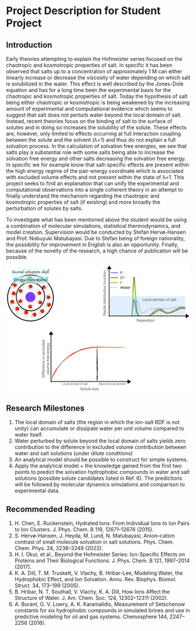 # Project Description for Student Project
## Introduction

Early theories attempting to explain the Hofmeister series focused on the chaotropic and kosmotropic properties of salt. In specific it has been observed that salts up to a concentration of approximately 1 M can either linearly increase or decrease the viscosity of water depending on which salt is solubilized in the water. This effect is well described by the Jones-Dole equation and has for a long time been the experimental basis for the chaotropic and kosmotropic properties of salt. Today the hypothesis of salt being either chaotropic or kosmotropic is being weakened by the increasing amount of experimental and computational evidence which seems to suggest that salt does not perturb water beyond the local domain of salt. Instead, recent theories focus on the binding of salt to the surface of solutes and in doing so increases the solubility of the solute. These effects are, however, only limited to effects occurring at full interaction coupling between the solute and the solvent (λ=1) and thus do not explain a full solvation process. In the calculation of solvation free energies, we see that salts play a substantial role with some salts being able to increase the solvation free energy and other salts decreasing the solvation free energy. In specific we for example know that salt-specific effects are present within the high energy regime of the pair-energy coordinate which is associated with excluded volume effects and not present within the state of λ=1. This project seeks to find an explanation that can unify the experimental and computational observations into a single coherent theory in an attempt to finally understand the mechanism regarding the chaotropic and kosmotropic properties of salt (if existing) and more broadly the perturbation of solutes by salts.

To investigate what has been mentioned above the student would be using a combination of molecular simulations, statistical thermodynamics, and model creation. Supervision would be conducted by Stefan Hervø-Hansen and Prof. Nobuyuki Matubayasi. Due to Stefan being of foreign nationality, the possibility for improvement in English is also an opportunity. Finally, because of the novelty of the research, a high chance of publication will be possible.

![Proposed research idea](Figures/GraphicalIdea.png "Proposed research idea")


## Research Milestones
1. The local domain of salts (the region in which the ion-salt RDF is not unity) can accumulate or dissipate water per unit volume compared to water itself.
2. Water perturbed by solute beyond the local domain of salts yields zero contribution to the difference in excluded volume contribution between water and salt solutions (under dilute conditions)
3. An analytical model should be possible to construct for simple systems.
4. Apply the analytical model + the knowledge gained from the first two points to predict the solvation hydrophobic compounds in water and salt solutions (possible solute candidates listed in Ref. 6). The predictions will be followed by molecular dynamics simulations and comparison to experimental data.


## Recommended Reading
1. H. Chen, E. Ruckenstein, Hydrated Ions: From Individual Ions to Ion Pairs to Ion Clusters. J. Phys. Chem. B 119, 12671–12676 (2015).
2. S. Hervø-Hansen, J. Heyda, M. Lund, N. Matubayasi, Anion–cation contrast of small molecule solvation in salt solutions. Phys. Chem. Chem. Phys. 24, 3238–3249 (2022).
3. H. I. Okur, et al., Beyond the Hofmeister Series: Ion-Specific Effects on Proteins and Their Biological Functions. J. Phys. Chem. B 121, 1997–2014 (2017).
4. K. A. Dill, T. M. Truskett, V. Vlachy, B. Hribar-Lee, Modeling Water, the Hydrophobic Effect, and Ion Solvation. Annu. Rev. Biophys. Biomol. Struct. 34, 173–199 (2005).
5. B. Hribar, N. T. Southall, V. Vlachy, K. A. Dill, How Ions Affect the Structure of Water. J. Am. Chem. Soc. 124, 12302–12311 (2002).
6. A. Burant, G. V. Lowry, A. K. Karamalidis, Measurement of Setschenow constants for six hydrophobic compounds in simulated brines and use in predictive modeling for oil and gas systems. Chemosphere 144, 2247–2256 (2016).


